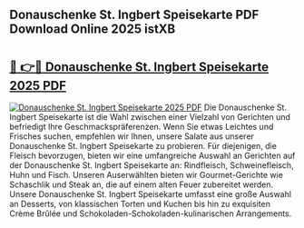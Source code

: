 ## Donauschenke St. Ingbert Speisekarte PDF Download Online 2025 istXB

# <h2><a href="http://gcao06.nevu.top/?p=Donauschenke+St.+Ingbert+Speisekarte">🔗 👉🔴 Donauschenke St. Ingbert Speisekarte 2025 PDF</a></h2>

[![Donauschenke St. Ingbert Speisekarte 2025 PDF](https://i.imgur.com/dBaPXMq.png)](http://gcao06.nevu.top/?p=Donauschenke+St.+Ingbert+Speisekarte)
Die Donauschenke St. Ingbert Speisekarte ist die Wahl zwischen einer Vielzahl von Gerichten und befriedigt Ihre Geschmackspräferenzen. Wenn Sie etwas Leichtes und Frisches suchen, empfehlen wir Ihnen, unsere Salate aus unserer Donauschenke St. Ingbert Speisekarte zu probieren. Für diejenigen, die Fleisch bevorzugen, bieten wir eine umfangreiche Auswahl an Gerichten auf der Donauschenke St. Ingbert Speisekarte an: Rindfleisch, Schweinefleisch, Huhn und Fisch. Unseren Auserwählten bieten wir Gourmet-Gerichte wie Schaschlik und Steak an, die auf einem alten Feuer zubereitet werden. Unsere Donauschenke St. Ingbert Speisekarte umfasst eine große Auswahl an Desserts, von klassischen Torten und Kuchen bis hin zu exquisiten Crème Brûlée und Schokoladen-Schokoladen-kulinarischen Arrangements.
